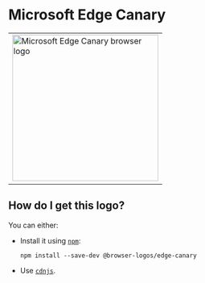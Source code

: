 # Microsoft Edge Canary

<table>
    <tr height=300>
        <td>
            <a href="https://github.com/alrra/browser-logos/tree/b0768425db3ec320fb9e7064e61038446d3da0eb/src/edge-canary">
                <img width=290 src="https://raw.githubusercontent.com/alrra/browser-logos/b0768425db3ec320fb9e7064e61038446d3da0eb/src/edge-canary/edge-canary_512x512.png" alt="Microsoft Edge Canary browser logo">
            </a>
        </td>
    </tr>
</table>

## How do I get this logo?

You can either:

* Install it using [`npm`][npm]:

  `npm install --save-dev @browser-logos/edge-canary`

* Use [`cdnjs`][cdnjs].

<!-- Link labels: -->

[cdnjs]: https://cdnjs.com/libraries/browser-logos
[npm]: https://www.npmjs.com/

